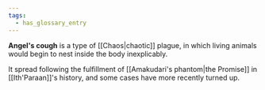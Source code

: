 ```yaml
---
tags:
  - has_glossary_entry
---
```


**Angel's cough** is a type of [[Chaos|chaotic]] plague, in which living animals would begin to nest inside the body inexplicably. 

It spread following the fulfillment of [[Amakudari's phantom|the Promise]] in [[Ith'Paraan]]'s history, and some cases have more recently turned up.
